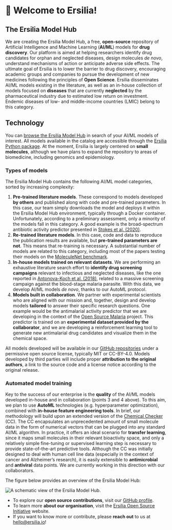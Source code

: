 # 🤗 Welcome to Ersilia!

## The Ersilia Model Hub

We are creating the Ersilia Model Hub, a free, **open-source** repository of Artificial Intelligence and Machine Learning (**AI/ML**) models for **drug discovery**. Our platform is aimed at helping researchers identify drug candidates for orphan and neglected diseases, design molecules _de novo_, understand mechanisms of action or anticipate adverse side effects. The ultimate goal of Ersilia is to lower the barrier to drug discovery, encouraging academic groups and companies to pursue the development of new medicines following the principles of **Open Science**. Ersilia disseminates AI/ML models existing in the literature, as well as an in-house collection of models focused on **diseases** that are currently **neglected** by the pharmaceutical industry due to estimated low return on investment. Endemic diseases of low- and middle-income countries (LMIC) belong to this category.

## Technology

You can [browse the Ersilia Model Hub](https://airtable.com/shrUcrUnd7jB9ChZV) in search of your AI/ML models of interest. All models available in the catalog are accessible through the [Ersilia Python package](https://github.com/ersilia-os/ersilia). At the moment, Ersilia is largely centered on **small molecules**, although we have plans to expand the repository to areas of biomedicine, including genomics and epidemiology.

### **Types of models**

The Ersilia Model Hub contains the following AI/ML model categories, sorted by increasing complexity:

1. **Pre-trained literature models**. These correspond to models developed **by others** and published along with code and pre-trained parameters. In this case, our team simply downloads the model and deploys it within the Ersilia Model Hub environment, typically through a Docker container. Unfortunately, according to a preliminary assessment, only a minority of the models fall in this category. A good example is the broad-spectrum antibiotic activity predictor presented in [Stokes et al. (2020)](https://pubmed.ncbi.nlm.nih.gov/32084340/).
2. **Re-trained literature models**. In this case, code and data to reproduce the publication results are available, but **pre-trained parameters are not**. This means that re-training is necessary. A substantial number of models are related to this category, including most of the papers testing their models on the [MoleculeNet benchmark](https://pubs.rsc.org/en/content/articlelanding/2018/sc/c7sc02664a).
3. **In-house models trained on relevant datasets**. We are performing an exhaustive literature search effort to **identify drug screening campaigns** relevant to infectious and neglected diseases, like the one reported in [Antonova-Koch et al. (2018)](https://www.science.org/doi/10.1126/science.aat9446), related to a massive screening campaign against the blood-stage malaria parasite. With this data, we develop AI/ML models _de novo_, thanks to our AutoML protocol.
4. **Models built in collaboration**. We partner with experimental scientists who are aligned with our mission and, together, design and develop models **tailored** to answer their specific research questions. One example would be the antimalarial activity predictor that we are developing in the context of the [Open Source Malaria](http://opensourcemalaria.org) project. This predictor is trained on an **experimental dataset provided by the collaborator**, and we are developing a reinforcement learning tool to generate new antimalarial drug candidates and visualize them in the chemical space.

All models developed will be available in our [GitHub repositories](https://github.com/ersilia-os/) under a permissive open source license, typically MIT or CC-BY-4.0. Models developed by third parties will include proper **attribution to the original authors**, a link to the source code and a license notice according to the original release.

### Automated model training

Key to the success of our enterprise is the **quality** of the AI/ML models developed in-house and in collaboration (points 3 and 4 above). To this aim, we plan to use **AutoML** technologies (e.g. hyperparameter optimization), combined with **in-house feature engineering tools**. In brief, our methodology will build upon an extended version of the [Chemical Checker](https://bioactivitysignatures.org) (CC). The CC encapsulates an unprecedented amount of small molecule data in the form of numerical vectors that can be plugged into any standard AI/ML algorithm. In practice, it offers an ideal scenario for **transfer learning**, since it maps small molecules in their relevant bioactivity space, and only a relatively simple fine-tuning or supervised learning step is necessary to provide state-of-the-art predictive tools. Although the CC was initially designed to deal with human cell line data (especially in the context of cancer and Alzheimer’s research), it is easily extensible to **antimicrobial** and **antiviral** data points. We are currently working in this direction with our collaborators.

The figure below provides an overview of the Ersilia Model Hub:

![A schematic view of the Ersilia Model Hub.](<.gitbook/assets/Ersilia\_Hub-02 (1).png>)

* To explore our **open source contributions**, visit our [GitHub profile](https://github.com/ersilia-os/).
* To learn more **about our organisation**, visit the [Ersilia Open Source Initiative](https://ersilia.io) website.
* If you want to know more or contribute, please **reach out** to us at [hello@ersilia.io](mailto:hello@ersilia.io)!
